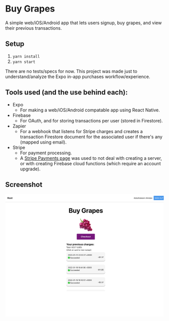 # Buy Grapes
A simple web/iOS/Android app that lets users signup, buy grapes, and view their previous transactions.

## Setup
1. `yarn install`
2. `yarn start`

There are no tests/specs for now. This project was made just to understand/analyze the Expo in-app purchases workflow/experience.

## Tools used (and the use behind each):
- Expo
  - For making a web/iOS/Android compatable app using React Native.
- Firebase
  - For OAuth, and for storing transactions per user (stored in Firestore).
- Zapier
  - For a webhook that listens for Stripe charges and creates a transaction Firestore document for the associated user if there's any (mapped using email).
- Stripe
  - For payment processing.
  - A [Stripe Payments page](https://stripe.com/docs/connect/creating-a-payments-page) was used to not deal with creating a server, or with creating Firebase cloud functions (which require an account upgrade).

## Screenshot
<img width="800px" src="assets/images/app_screenshot.png" />

